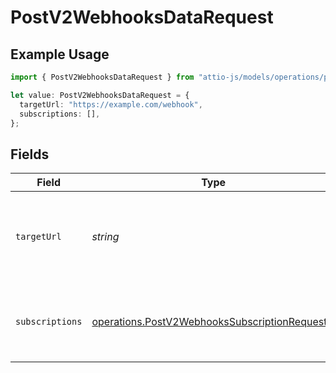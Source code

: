 # PostV2WebhooksDataRequest

## Example Usage

```typescript
import { PostV2WebhooksDataRequest } from "attio-js/models/operations/postv2webhooks.js";

let value: PostV2WebhooksDataRequest = {
  targetUrl: "https://example.com/webhook",
  subscriptions: [],
};
```

## Fields

| Field                                                                                                          | Type                                                                                                           | Required                                                                                                       | Description                                                                                                    | Example                                                                                                        |
| -------------------------------------------------------------------------------------------------------------- | -------------------------------------------------------------------------------------------------------------- | -------------------------------------------------------------------------------------------------------------- | -------------------------------------------------------------------------------------------------------------- | -------------------------------------------------------------------------------------------------------------- |
| `targetUrl`                                                                                                    | *string*                                                                                                       | :heavy_check_mark:                                                                                             | URL where the webhook events will be delivered to.                                                             | https://example.com/webhook                                                                                    |
| `subscriptions`                                                                                                | [operations.PostV2WebhooksSubscriptionRequest](../../models/operations/postv2webhookssubscriptionrequest.md)[] | :heavy_check_mark:                                                                                             | One or more events the webhook is subscribed to.                                                               |                                                                                                                |
